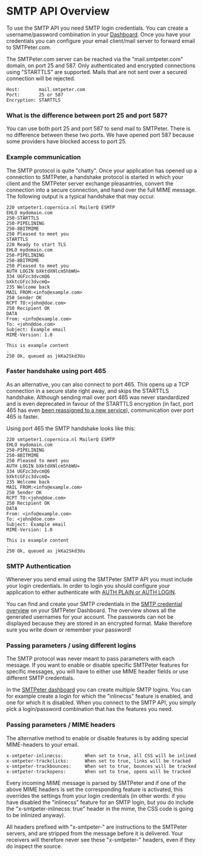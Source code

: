 # SMTP API Overview

To use the SMTP API you need SMTP login credentials. You can create
a username/password combination in your [Dashboard](copernica-docs:SMTPeter/dashboard/smtp-credentials "Dashboard Documentation").
Once you have your credentials you can configure your email client/mail server to forward email 
to SMTPeter.com.

The SMTPeter.com server can be reached via the "mail.smtpeter.com" domain, on port 25
and 587. Only authenticated and encrypted connections using "STARTTLS" are supported. 
Mails that are not sent over a secured connection will be rejected.

```
Host:       mail.smtpeter.com
Port:       25 or 587
Encryption: STARTTLS
```

### What is the difference between port 25 and port 587?

You can use both port 25 and port 587 to send mail to SMTPeter. There is no difference
between these two ports. We have opened port 587 because some providers have blocked
access to port 25.


### Example communication

The SMTP protocol is quite "chatty". Once your application has opened up a connection to
SMTPeter, a handshake protocol is started in which your client and the SMTPeter server 
exchange pleasantries, convert the connection into a secure connection, and hand over 
the full MIME message. The following output is a typical handshake that may occur.

````
220 smtpeter1.copernica.nl MailerQ ESMTP
EHLO mydomain.com
250-STARTTLS
250-PIPELINING
250-8BITMIME
250 Pleased to meet you
STARTTLS
220 Ready to start TLS
EHLO mydomain.com
250-PIPELINING
250-8BITMIME
250 Pleased to meet you
AUTH LOGIN bXktdXNlcm5hbWU=
334 UGFzc3dvcmQ6
bXktcGFzc3dvcmQ=
235 Welcome back
MAIL FROM:<info@example.com>
250 Sender OK
RCPT TO:<john@doe.com>
250 Recipient OK
DATA
From: <info@example.com>
To: <john@doe.com>
Subject: Example email
MIME-Version: 1.0

This is example content
.
250 Ok, queued as jkKa2Skd3Uu
````

### Faster handshake using port 465

As an alternative, you can also connect to port 465. This opens up a TCP connection in a
secure state right away, and skips the STARTTLS handshake. Although sending mail over port 465 
was never standardized and is even deprecated in favour of the STARTTLS encryption
(in fact, port 465 has even [been reassigned to a new service](http://www.iana.org/assignments/service-names-port-numbers/service-names-port-numbers.xhtml?search=465 "IANA Port 465")),
communication over port 465 is faster.

Using port 465 the SMTP handshake looks like this: 


````
220 smtpeter1.copernica.nl MailerQ ESMTP
EHLO mydomain.com
250-PIPELINING
250-8BITMIME
250 Pleased to meet you
AUTH LOGIN bXktdXNlcm5hbWU=
334 UGFzc3dvcmQ6
bXktcGFzc3dvcmQ=
235 Welcome back
MAIL FROM:<info@example.com>
250 Sender OK
RCPT TO:<john@doe.com>
250 Recipient OK
DATA
From: <info@example.com>
To: <john@doe.com>
Subject: Example email
MIME-Version: 1.0

This is example content
.
250 Ok, queued as jkKa2Skd3Uu
````


### SMTP Authentication

Whenever you send email using the SMTPeter SMTP API you must include your 
login credentials. In order to login you should configure your application to either 
authenticate with [AUTH PLAIN or AUTH LOGIN](https://en.wikipedia.org/wiki/SMTP_Authentication). 

You can find and create your SMTP credentials in the
[SMTP credential overview](https://www.smtpeter.com/app/#/admin/smtp-credentials "Go to your dashboard") 
on your SMTPeter Dashboard. The overview shows all the generated usernames for 
your account. The passwords can not be displayed because they are stored in an encrypted format.
Make therefore sure you write down or remember your password!


### Passing parameters / using different logins

The SMTP protocol was never meant to pass parameters with each message. If you want
to enable or disable specific SMTPeter features for specific messages, you will have
to either use MIME header fields or use different SMTP credentials. 

In the [SMTPeter dashboard](copernica-docs:SMTPeter/dashboard/smtp-credentials "Dashboard Documentation") 
you can create multiple SMTP logins. You can for example
create a login for which the "inlinecss" feature is enabled, and one for which
it is disabled. When you connect to the SMTP API, you simply pick a login/password
combination that has the features you need. 


### Passing parameters / MIME headers

The alternative method to enable or disable features is by adding special MIME-headers to 
your email.

```
x-smtpeter-inlinecss:        When set to true, all CSS will be inlined
x-smtpeter-trackclicks:      When set to true, links will be tracked
x-smtpeter-trackbounces:     When set to true, bounces will be tracked
x-smtpeter-trackopens:       When set to true, opens will be tracked
```

Every incoming MIME message is parsed by SMTPeter and if one of the above MIME headers
is set the corresponding feature is activated, this overrides the settings from your 
login credentials (in other words: if you have disabled the "inlinecss" feature
for an SMTP login, but you do include the "x-smtpeter-inlinecss: true" header in the
mime, the CSS code is going to be inlinized anyway).

All headers prefixed with "x-smtpeter-" are instructions to the SMTPeter servers, and are 
stripped from the message before it is delivered. Your receivers will therefore
never see these "x-smtpeter-" headers, even if they do inspect the source.


<!--

examples:
    - configure postfix
    - php script


-->

